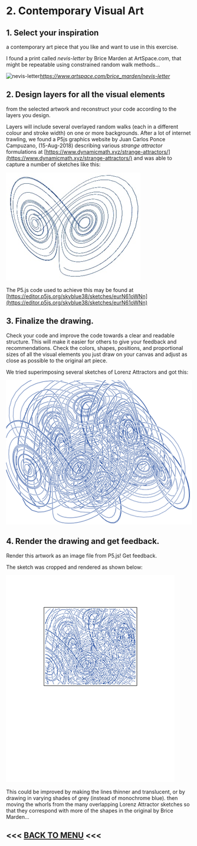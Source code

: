 # 2. Contemporary Visual Art

## 1.  Select your inspiration
a contemporary art piece that you like and want to use in this exercise.

I found a print called *nevis-letter* by Brice Marden at ArtSpace.com, that might be repeatable using constrained random walk methods...

![nevis-letter](https://d5wt70d4gnm1t.cloudfront.net/media/a-s/artworks/brice-marden/73948-560297238799/brice-marden-nevis-letter-800x800.jpg)_https://www.artspace.com/brice_marden/nevis-letter_

## 2.  Design layers for all the visual elements
from the selected artwork and reconstruct your code according to the layers you design.

Layers will include several overlayed random walks (each in a different colour and stroke width) on one or more backgrounds.
After a lot of internet trawling, we found a P5js graphics website by Juan Carlos Ponce Campuzano, (15-Aug-2018) describing various *strange attractor* formulations at [https://www.dynamicmath.xyz/strange-attractors/](https://www.dynamicmath.xyz/strange-attractors/) and was able to capture a number of sketches like this:

![lorenz-attractor](lorenz-attractor1.jpg)

The P5.js code used to achieve this may be found at [https://editor.p5js.org/skyblue38/sketches/eurN61oWNn](https://editor.p5js.org/skyblue38/sketches/eurN61oWNn)

## 3.  Finalize the drawing.
Check your code and improve the code towards a clear and readable structure. This will make it easier for others to give your feedback and recommendations.
Check the colors, shapes, positions, and proportional sizes of all the visual elements you just draw on your canvas and adjust as close as possible to the original art piece.

We tried superimposing several sketches of Lorenz Attractors and got this:

![multi Lorenz attractors](multi-Lorenz-Attractor.png)

## 4.  Render the drawing and get feedback.
Render this artwork as an image file from P5.js!
Get feedback.

The sketch was cropped and rendered as shown below:

![multi Lorenz attractors](multi-Lorenz-Attractor_crop.png)

This could be improved by making the lines thinner and translucent, or by drawing in varying shades of grey (instead of monochrome blue). then moving the whorls from the many overlapping Lorenz Attractor sketches so that they correspond with more of the shapes in the original by Brice Marden...

## <<< [BACK TO MENU](../README.md) <<<